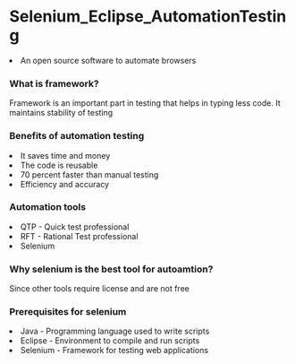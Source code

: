 # Selenium_Eclipse_AutomationTesting
<li> An open source software to automate browsers </li> 
<h3> What is framework? </h3>
<p> Framework is an important part in testing that helps in typing less code. It maintains stability of testing </p>
<h3> Benefits of automation testing </h3> 
<li> It saves time and money </li>
<li> The code is reusable </li>
<li> 70 percent faster than manual testing </li>
<li> Efficiency and accuracy </li>
<h3> Automation tools </h3>
<li> QTP - Quick test professional </li>
<li> RFT - Rational Test professional </li>
<li> Selenium </li>
<h3> Why selenium is the best tool for autoamtion? </h3>
<p> Since other tools require license and are not free </p>
<h3> Prerequisites for selenium </h3>
<li> Java - Programming language used to write scripts </li>
<li> Eclipse - Environment to compile and run scripts </li>
<li> Selenium - Framework for testing web applications </li>
